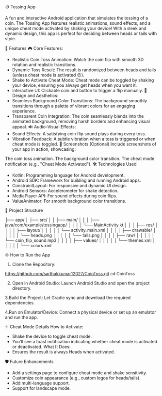 🪙 Tossing App


A fun and interactive Android application that simulates the tossing of a coin. The Tossing App features realistic animations, sound effects, and a unique cheat mode activated by shaking your device! With a sleek and dynamic design, this app is perfect for deciding between heads or tails with style.

🚀 Features
🎮 Core Features:
* Realistic Coin Toss Animation: Watch the coin flip with smooth 3D rotation and realistic transitions.
* Dynamic Toss Result: The result is randomized between heads and tails (unless cheat mode is activated 😉).
* Shake to Activate Cheat Mode: Cheat mode can be toggled by shaking your device, ensuring you always get heads when you want it.
* Interactive UI: Clickable coin and button to trigger a flip manually.
🌈 Design and Aesthetics:
* Seamless Background Color Transitions: The background smoothly transitions through a palette of vibrant colors for an engaging experience.
* Transparent Coin Integration: The coin seamlessly blends into the animated background, removing harsh borders and enhancing visual appeal.
🔊 Audio-Visual Effects:
* Sound Effects: A satisfying coin flip sound plays during every toss.
* Vibration Feedback: A subtle vibration when a toss is triggered or when cheat mode is toggled.
📱 Screenshots (Optional)
Include screenshots of your app in action, showcasing:

The coin toss animation.
The background color transition.
The cheat mode notification (e.g., "Cheat Mode Activated").
🛠️ Technologies Used
* Kotlin: Programming language for Android development.
* Android SDK: Framework for building and running Android apps.
* ConstraintLayout: For responsive and dynamic UI design.
* Android Sensors: Accelerometer for shake detection.
* MediaPlayer API: For sound effects during coin flips.
* ValueAnimator: For smooth background color transitions.

 📂 Project Structure

 ├── app/
│   ├── src/
│   │   ├── main/
│   │   │   ├── java/com/example/tossingapp/
│   │   │   │   └── MainActivity.kt
│   │   │   ├── res/
│   │   │   │   ├── layout/
│   │   │   │   │   └── activity_main.xml
│   │   │   │   ├── drawable/
│   │   │   │   │   └── heads.png
│   │   │   │   │   └── tails.png
│   │   │   │   ├── raw/
│   │   │   │   │   └── coin_flip_sound.mp3
│   │   │   │   ├── values/
│   │   │   │   │   └── themes.xml
│   │   │   │   │   └── colors.xml


⚙️ How to Run the App
1. Clone the Repository:

https://github.com/sarthakkumar12027/CoinToss.git
cd CoinToss

2. Open in Android Studio:
Launch Android Studio and open the project directory.

3.Build the Project:
Let Gradle sync and download the required dependencies.

4.Run on Emulator/Device:
Connect a physical device or set up an emulator and run the app.


✨ Cheat Mode Details
How to Activate:
* Shake the device to toggle cheat mode.
* You’ll see a toast notification indicating whether cheat mode is activated or deactivated.
What It Does:
* Ensures the result is always Heads when activated.


🛡️ Future Enhancements
* Add a settings page to configure cheat mode and shake sensitivity.
* Customize coin appearance (e.g., custom logos for heads/tails).
* Add multi-language support.
* Support for landscape mode.  
